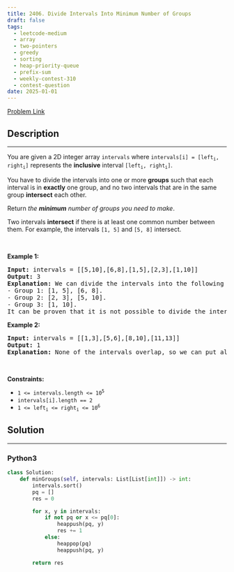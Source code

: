 ```yaml
---
title: 2406. Divide Intervals Into Minimum Number of Groups
draft: false
tags: 
  - leetcode-medium
  - array
  - two-pointers
  - greedy
  - sorting
  - heap-priority-queue
  - prefix-sum
  - weekly-contest-310
  - contest-question
date: 2025-01-01
---
```


[Problem Link](https://leetcode.com/problems/divide-intervals-into-minimum-number-of-groups/)

## Description

---
<p>You are given a 2D integer array <code>intervals</code> where <code>intervals[i] = [left<sub>i</sub>, right<sub>i</sub>]</code> represents the <strong>inclusive</strong> interval <code>[left<sub>i</sub>, right<sub>i</sub>]</code>.</p>

<p>You have to divide the intervals into one or more <strong>groups</strong> such that each interval is in <strong>exactly</strong> one group, and no two intervals that are in the same group <strong>intersect</strong> each other.</p>

<p>Return <em>the <strong>minimum</strong> number of groups you need to make</em>.</p>

<p>Two intervals <strong>intersect</strong> if there is at least one common number between them. For example, the intervals <code>[1, 5]</code> and <code>[5, 8]</code> intersect.</p>

<p>&nbsp;</p>
<p><strong class="example">Example 1:</strong></p>

<pre>
<strong>Input:</strong> intervals = [[5,10],[6,8],[1,5],[2,3],[1,10]]
<strong>Output:</strong> 3
<strong>Explanation:</strong> We can divide the intervals into the following groups:
- Group 1: [1, 5], [6, 8].
- Group 2: [2, 3], [5, 10].
- Group 3: [1, 10].
It can be proven that it is not possible to divide the intervals into fewer than 3 groups.
</pre>

<p><strong class="example">Example 2:</strong></p>

<pre>
<strong>Input:</strong> intervals = [[1,3],[5,6],[8,10],[11,13]]
<strong>Output:</strong> 1
<strong>Explanation:</strong> None of the intervals overlap, so we can put all of them in one group.
</pre>

<p>&nbsp;</p>
<p><strong>Constraints:</strong></p>

<ul>
	<li><code>1 &lt;= intervals.length &lt;= 10<sup>5</sup></code></li>
	<li><code>intervals[i].length == 2</code></li>
	<li><code>1 &lt;= left<sub>i</sub> &lt;= right<sub>i</sub> &lt;= 10<sup>6</sup></code></li>
</ul>


## Solution

---
### Python3
``` py title='divide-intervals-into-minimum-number-of-groups'
class Solution:
    def minGroups(self, intervals: List[List[int]]) -> int:
        intervals.sort()
        pq = []
        res = 0

        for x, y in intervals:
            if not pq or x <= pq[0]:
                heappush(pq, y)
                res += 1
            else:
                heappop(pq)
                heappush(pq, y)

        return res
```

